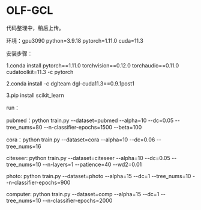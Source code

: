 # OLF-GCL
代码整理中，稍后上传。

环境：gpu3090
python=3.9.18
pytorch=1.11.0
cuda=11.3

安装步骤：

1.conda install pytorch==1.11.0 torchvision==0.12.0 torchaudio==0.11.0 cudatoolkit=11.3 -c pytorch

2.conda install -c dglteam dgl-cuda11.3==0.9.1post1

3.pip install scikit_learn

run：

pubmed：python train.py --dataset=pubmed --alpha=10 --dc=0.05 --tree_nums=80 --n-classifier-epochs=1500 --beta=100

cora：python train.py --dataset=cora --alpha=10 --dc=0.06 --tree_nums=16

citeseer: python train.py --dataset=citeseer --alpha=10 --dc=0.05 --tree_nums=10 --n-layers=1  --patience=40 --wd2=0.01

photo: python train.py --dataset=photo --alpha=15 --dc=1 --tree_nums=10 --n-classifier-epochs=900

computer: python train.py --dataset=comp --alpha=15 --dc=1 --tree_nums=10 --n-classifier-epochs=2000
